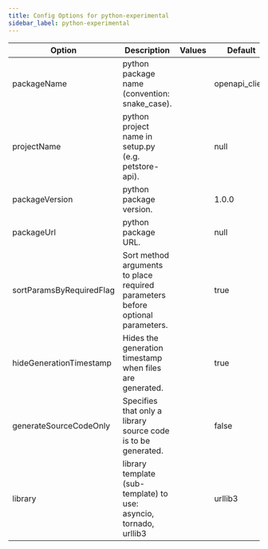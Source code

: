 ```yaml
---
title: Config Options for python-experimental
sidebar_label: python-experimental
---
```


| Option | Description | Values | Default |
| ------ | ----------- | ------ | ------- |
|packageName|python package name (convention: snake_case).| |openapi_client|
|projectName|python project name in setup.py (e.g. petstore-api).| |null|
|packageVersion|python package version.| |1.0.0|
|packageUrl|python package URL.| |null|
|sortParamsByRequiredFlag|Sort method arguments to place required parameters before optional parameters.| |true|
|hideGenerationTimestamp|Hides the generation timestamp when files are generated.| |true|
|generateSourceCodeOnly|Specifies that only a library source code is to be generated.| |false|
|library|library template (sub-template) to use: asyncio, tornado, urllib3| |urllib3|
